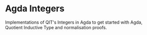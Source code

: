 # Agda Integers

Implementations of QIT's Integers in Agda to get started with Agda, Quotient Inductive Type and normalisation proofs.

